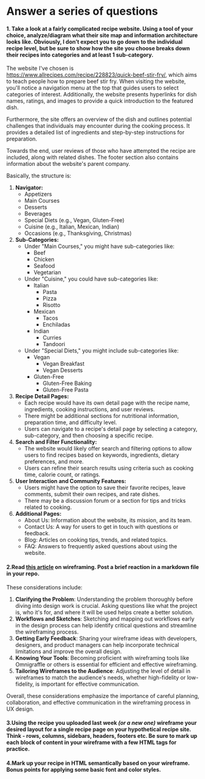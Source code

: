 # Answer a series of questions

#### 1. Take a look at a fairly complicated recipe website. Using a tool of your choice, analyze/diagram what their site map and information architecture looks like. Obviously, I don’t expect you to go down to the individual recipe level, but be sure to show how the site you choose breaks down their recipes into categories and at least 1 sub-category.


The website I've chosen is https://www.allrecipes.com/recipe/228823/quick-beef-stir-fry/, which aims to teach people how to prepare beef stir fry. When visiting the website, you'll notice a navigation menu at the top that guides users to select categories of interest. Additionally, the website presents hyperlinks for dish names, ratings, and images to provide a quick introduction to the featured dish.

Furthermore, the site offers an overview of the dish and outlines potential challenges that individuals may encounter during the cooking process. It provides a detailed list of ingredients and step-by-step instructions for preparation.

Towards the end, user reviews of those who have attempted the recipe are included, along with related dishes. The footer section also contains information about the website's parent company.

Basically, the structure is:

1. **Navigator:**
   - Appetizers
   - Main Courses
   - Desserts
   - Beverages
   - Special Diets (e.g., Vegan, Gluten-Free)
   - Cuisine (e.g., Italian, Mexican, Indian)
   - Occasions (e.g., Thanksgiving, Christmas)
2. **Sub-Categories:**
   - Under "Main Courses," you might have sub-categories like:
     - Beef
     - Chicken
     - Seafood
     - Vegetarian
   - Under "Cuisine," you could have sub-categories like:
     - Italian
       - Pasta
       - Pizza
       - Risotto
     - Mexican
       - Tacos
       - Enchiladas
     - Indian
       - Curries
       - Tandoori
   - Under "Special Diets," you might include sub-categories like:
     - Vegan
       - Vegan Breakfast
       - Vegan Desserts
     - Gluten-Free
       - Gluten-Free Baking
       - Gluten-Free Pasta
3. **Recipe Detail Pages:**
   - Each recipe would have its own detail page with the recipe name, ingredients, cooking instructions, and user reviews.
   - There might be additional sections for nutritional information, preparation time, and difficulty level.
   - Users can navigate to a recipe's detail page by selecting a category, sub-category, and then choosing a specific recipe.
4. **Search and Filter Functionality:**
   - The website would likely offer search and filtering options to allow users to find recipes based on keywords, ingredients, dietary preferences, and more.
   - Users can refine their search results using criteria such as cooking time, calorie count, or ratings.
5. **User Interaction and Community Features:**
   - Users might have the option to save their favorite recipes, leave comments, submit their own recipes, and rate dishes.
   - There may be a discussion forum or a section for tips and tricks related to cooking.
6. **Additional Pages:**
   - About Us: Information about the website, its mission, and its team.
   - Contact Us: A way for users to get in touch with questions or feedback.
   - Blog: Articles on cooking tips, trends, and related topics.
   - FAQ: Answers to frequently asked questions about using the website.



#### 2.Read [this article](http://mediatemple.net/blog/tips/five-important-considerations-for-wireframing/?utm_source=weekly_newsletter&utm_medium=email&utm_campaign=aug17newsletter) on wireframing. Post a brief reaction in a markdown file in your repo.

These considerations include:

1. **Clarifying the Problem**: Understanding the problem thoroughly before diving into design work is crucial. Asking questions like what the project is, who it's for, and where it will be used helps create a better solution.
2. **Workflows and Sketches**: Sketching and mapping out workflows early in the design process can help identify critical questions and streamline the wireframing process.
3. **Getting Early Feedback**: Sharing your wireframe ideas with developers, designers, and product managers can help incorporate technical limitations and improve the overall design.
4. **Knowing Your Tools**: Becoming proficient with wireframing tools like Omnigraffle or others is essential for efficient and effective wireframing.
5. **Tailoring Wireframes to the Audience**: Adjusting the level of detail in wireframes to match the audience's needs, whether high-fidelity or low-fidelity, is important for effective communication.

Overall, these considerations emphasize the importance of careful planning, collaboration, and effective communication in the wireframing process in UX design.



#### 3.Using the recipe you uploaded last week _(or a new one)_ wireframe your desired layout for a single recipe page on your hypothetical recipe site. Think - rows, columns, sidebars, headers, footers etc. Be sure to mark up each block of content in your wireframe with a few HTML tags for practice.



#### 4.Mark up your recipe in HTML semantically based on your wireframe. Bonus points for applying some basic font and color styles.
